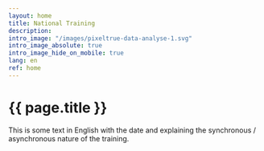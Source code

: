 ```yaml
---
layout: home
title: National Training
description:
intro_image: "/images/pixeltrue-data-analyse-1.svg"
intro_image_absolute: true
intro_image_hide_on_mobile: true
lang: en
ref: home
---
```


# {{ page.title }}

This is some text in English with the date and explaining the synchronous / asynchronous nature of the training.
